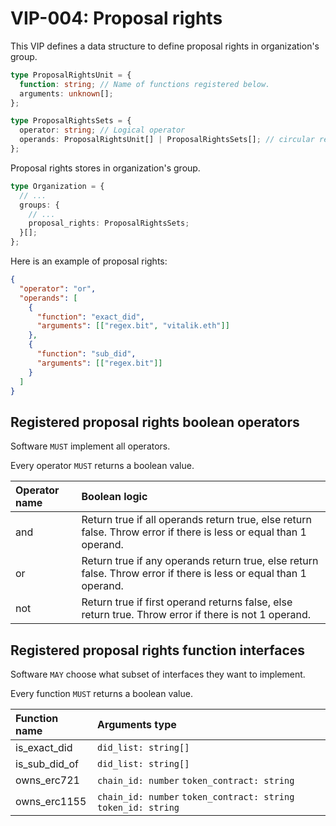 # VIP-004: Proposal rights

This VIP defines a data structure to define proposal rights in organization's group.

```ts
type ProposalRightsUnit = {
  function: string; // Name of functions registered below.
  arguments: unknown[];
};

type ProposalRightsSets = {
  operator: string; // Logical operator
  operands: ProposalRightsUnit[] | ProposalRightsSets[]; // circular reference structure
};
```

Proposal rights stores in organization's group.

```ts
type Organization = {
  // ...
  groups: {
    // ...
    proposal_rights: ProposalRightsSets;
  }[];
};
```

Here is an example of proposal rights:

```json
{
  "operator": "or",
  "operands": [
    {
      "function": "exact_did",
      "arguments": [["regex.bit", "vitalik.eth"]]
    },
    {
      "function": "sub_did",
      "arguments": [["regex.bit"]]
    }
  ]
}
```

## Registered proposal rights boolean operators

Software `MUST` implement all operators.

Every operator `MUST` returns a boolean value.

| Operator name | Boolean logic                                                                                                     |
| :------------ | :---------------------------------------------------------------------------------------------------------------- |
| and           | Return true if all operands return true, else return false. Throw error if there is less or equal than 1 operand. |
| or            | Return true if any operands return true, else return false. Throw error if there is less or equal than 1 operand. |
| not           | Return true if first operand returns false, else return true. Throw error if there is not 1 operand.              |

## Registered proposal rights function interfaces

Software `MAY` choose what subset of interfaces they want to implement.

Every function `MUST` returns a boolean value.

| Function name | Arguments type                                                 |
| :------------ | :------------------------------------------------------------- |
| is_exact_did  | `did_list: string[]`                                           |
| is_sub_did_of | `did_list: string[]`                                           |
| owns_erc721   | `chain_id: number` `token_contract: string`                    |
| owns_erc1155  | `chain_id: number` `token_contract: string` `token_id: string` |
